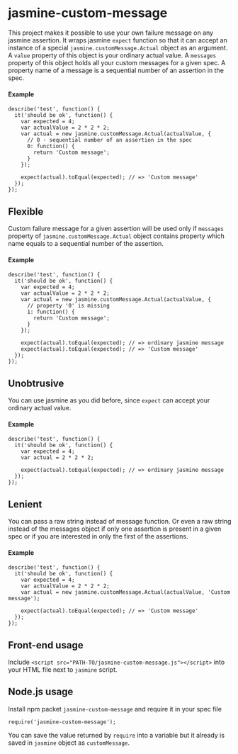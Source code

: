 jasmine-custom-message
======================

This project makes it possible to use your own failure message on any jasmine assertion. It wraps jasmine `expect` function so that it can accept an instance of a special `jasmine.customMessage.Actual` object as an argument. A `value` property of this object is your ordinary actual value. A `messages` property of this object holds all your custom messages for a given spec. A property name of a message is a sequential number of an assertion in the spec.

#### Example

```
describe('test', function() {
  it('should be ok', function() {
    var expected = 4;
    var actualValue = 2 * 2 * 2;
    var actual = new jasmine.customMessage.Actual(actualValue, {
      // 0 - sequential number of an assertion in the spec
      0: function() {
        return 'Custom message';
      }
    });

    expect(actual).toEqual(expected); // => 'Custom message'
  });
});
```

## Flexible

Custom failure message for a given assertion will be used only if `messages` property of `jasmine.customMessage.Actual` object contains property which name equals to a sequential number of the assertion.

#### Example

```
describe('test', function() {
  it('should be ok', function() {
    var expected = 4;
    var actualValue = 2 * 2 * 2;
    var actual = new jasmine.customMessage.Actual(actualValue, {
      // property '0' is missing
      1: function() {
        return 'Custom message';
      }
    });

    expect(actual).toEqual(expected); // => ordinary jasmine message
    expect(actual).toEqual(expected); // => 'Custom message'
  });
});
```

## Unobtrusive

You can use jasmine as you did before, since `expect` can accept your ordinary actual value.

#### Example

```
describe('test', function() {
  it('should be ok', function() {
    var expected = 4;
    var actual = 2 * 2 * 2;

    expect(actual).toEqual(expected); // => ordinary jasmine message
  });
});
```

## Lenient

You can pass a raw string instead of message function. Or even a raw string instead of the messages object if only one assertion is present in a given spec or if you are interested in only the first of the assertions.

#### Example

```
describe('test', function() {
  it('should be ok', function() {
    var expected = 4;
    var actualValue = 2 * 2 * 2;
    var actual = new jasmine.customMessage.Actual(actualValue, 'Custom message');

    expect(actual).toEqual(expected); // => 'Custom message'
  });
});
```

## Front-end usage
Include `<script src="PATH-TO/jasmine-custom-message.js"></script>` into your HTML file next to `jasmine` script.

## Node.js usage

Install npm packet `jasmine-custom-message` and require it in your spec file
```
require('jasmine-custom-message');
```
You can save the value returned by `require` into a variable but it already is saved in `jasmine` object as `customMessage`.

